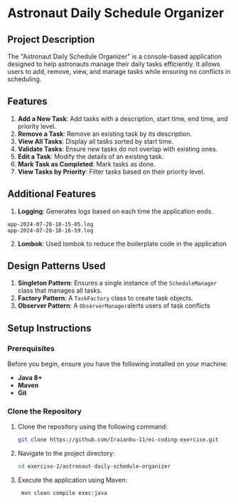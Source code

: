 # Astronaut Daily Schedule Organizer

## Project Description
The "Astronaut Daily Schedule Organizer" is a console-based application designed to help astronauts manage their daily tasks efficiently. It allows users to add, remove, view, and manage tasks while ensuring no conflicts in scheduling. 

## Features
1. **Add a New Task**: Add tasks with a description, start time, end time, and priority level.
2. **Remove a Task**: Remove an existing task by its description.
3. **View All Tasks**: Display all tasks sorted by start time.
4. **Validate Tasks**: Ensure new tasks do not overlap with existing ones.
5. **Edit a Task**: Modify the details of an existing task.
6. **Mark Task as Completed**: Mark tasks as done.
7. **View Tasks by Priority**: Filter tasks based on their priority level.

## Additional Features
1. **Logging**: Generates logs based on each time the application ends.
```commandline
app-2024-07-28-18-15-05.log
app-2024-07-28-18-16-59.log
```
2. **Lombok**: Used lombok to reduce the boilerplate code in the application
## Design Patterns Used
1. **Singleton Pattern**: Ensures a single instance of the `ScheduleManager` class that manages all tasks.
2. **Factory Pattern**: A `TaskFactory` class to create task objects.
3. **Observer Pattern**: A `ObserverManager`alerts users of task conflicts

## Setup Instructions
### Prerequisites
Before you begin, ensure you have the following installed on your machine:
- **Java 8+**
- **Maven**
- **Git**
### Clone the Repository
1. Clone the repository using the following command:
    ```sh
    git clone https://github.com/Iraianbu-11/ei-coding-exercise.git
    ```
2. Navigate to the project directory:
    ```sh
    cd exercise-2/astronaut-daily-schedule-organizer
    ```
3. Execute the application using Maven:
    ```sh
     mvn clean compile exec:java
    ```